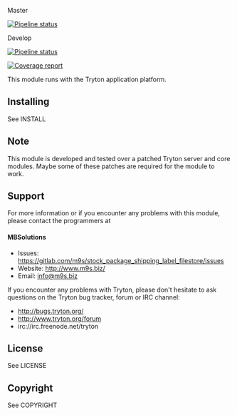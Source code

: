 Master

[![Pipeline status](https://gitlab.com/m9s/stock_package_shipping_label_filestore/badges/master/pipeline.svg)](https://gitlab.com/m9s/stock_package_shipping_label_filestore/commits/master)

Develop

[![Pipeline status](https://gitlab.com/m9s/stock_package_shipping_label_filestore/badges/develop/pipeline.svg)](https://gitlab.com/m9s/stock_package_shipping_label_filestore/commits/develop)

[![Coverage report](https://gitlab.com/m9s/stock_package_shipping_label_filestore/badges/develop/coverage.svg)](http://m9s.gitlab.io/stock_package_shipping_label_filestore)



This module runs with the Tryton application platform.

Installing
----------

See INSTALL

Note
----

This module is developed and tested over a patched Tryton server and
core modules. Maybe some of these patches are required for the module to work.

Support
-------

For more information or if you encounter any problems with this module,
please contact the programmers at

#### MBSolutions

   * Issues:   https://gitlab.com/m9s/stock_package_shipping_label_filestore/issues
   * Website:  http://www.m9s.biz/
   * Email:    info@m9s.biz

If you encounter any problems with Tryton, please don't hesitate to ask
questions on the Tryton bug tracker, forum or IRC channel:

   * http://bugs.tryton.org/
   * http://www.tryton.org/forum
   * irc://irc.freenode.net/tryton

License
-------

See LICENSE

Copyright
---------

See COPYRIGHT

